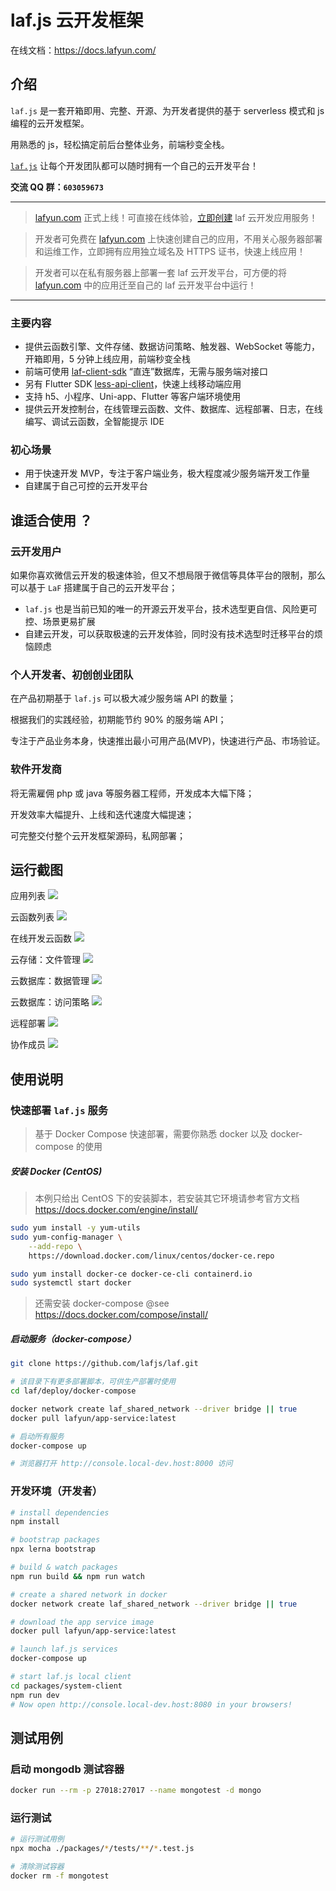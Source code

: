 # laf.js 云开发框架

在线文档：https://docs.lafyun.com/

## 介绍

`laf.js` 是一套开箱即用、完整、开源、为开发者提供的基于 serverless 模式和 js 编程的云开发框架。

用熟悉的 js，轻松搞定前后台整体业务，前端秒变全栈。

[`laf.js`](https://github.com/lafjs/laf) 让每个开发团队都可以随时拥有一个自己的云开发平台！


**交流 QQ 群：`603059673`**

---

> [lafyun.com](http://www.lafyun.com) 正式上线！可直接在线体验，[立即创建](http://www.lafyun.com) laf 云开发应用服务！

> 开发者可免费在 [lafyun.com](http://www.lafyun.com) 上快速创建自己的应用，不用关心服务器部署和运维工作，立即拥有应用独立域名及 HTTPS 证书，快速上线应用！

> 开发者可以在私有服务器上部署一套 laf 云开发平台，可方便的将 [lafyun.com](http://www.lafyun.com) 中的应用迁至自己的 laf 云开发平台中运行！

---

### 主要内容

- 提供云函数引擎、文件存储、数据访问策略、触发器、WebSocket 等能力，开箱即用，5 分钟上线应用，前端秒变全栈
- 前端可使用 [laf-client-sdk](https://github.com/lafjs/laf/tree/main/packages/client-sdk) “直连”数据库，无需与服务端对接口
- 另有 Flutter SDK [less-api-client](https://github.com/Maslow/less-api-client-dart)，快速上线移动端应用
- 支持 h5、小程序、Uni-app、Flutter 等客户端环境使用
- 提供云开发控制台，在线管理云函数、文件、数据库、远程部署、日志，在线编写、调试云函数，全智能提示 IDE

### 初心场景

- 用于快速开发 MVP，专注于客户端业务，极大程度减少服务端开发工作量
- 自建属于自己可控的云开发平台

## 谁适合使用 ？

### 云开发用户

如果你喜欢微信云开发的极速体验，但又不想局限于微信等具体平台的限制，那么可以基于 `LaF` 搭建属于自己的云开发平台；

- `laf.js` 也是当前已知的唯一的开源云开发平台，技术选型更自信、风险更可控、场景更易扩展
- 自建云开发，可以获取极速的云开发体验，同时没有技术选型时迁移平台的烦恼顾虑

### 个人开发者、初创创业团队

在产品初期基于 `laf.js` 可以极大减少服务端 API 的数量；

根据我们的实践经验，初期能节约 90% 的服务端 API；

专注于产品业务本身，快速推出最小可用产品(MVP)，快速进行产品、市场验证。

### 软件开发商

将无需雇佣 php 或 java 等服务器工程师，开发成本大幅下降；

开发效率大幅提升、上线和迭代速度大幅提速；

可完整交付整个云开发框架源码，私网部署；

## 运行截图

应用列表
![](https://9b069020-06e3-4949-83d9-992a52ca99fe_laf_preview_screens.fs.lafyun.com/apps.png)

云函数列表
![](https://9b069020-06e3-4949-83d9-992a52ca99fe_laf_preview_screens.fs.lafyun.com/functions.png)

在线开发云函数
![](https://9b069020-06e3-4949-83d9-992a52ca99fe_laf_preview_screens.fs.lafyun.com/ide.png)

云存储：文件管理
![](https://9b069020-06e3-4949-83d9-992a52ca99fe_laf_preview_screens.fs.lafyun.com/files.png)

云数据库：数据管理
![](https://9b069020-06e3-4949-83d9-992a52ca99fe_laf_preview_screens.fs.lafyun.com/collection.png)

云数据库：访问策略
![](https://9b069020-06e3-4949-83d9-992a52ca99fe_laf_preview_screens.fs.lafyun.com/policy.png)

远程部署
![](https://9b069020-06e3-4949-83d9-992a52ca99fe_laf_preview_screens.fs.lafyun.com/deploy.png)

协作成员
![](https://9b069020-06e3-4949-83d9-992a52ca99fe_laf_preview_screens.fs.lafyun.com/member.png)

## 使用说明

### 快速部署 `laf.js` 服务

> 基于 Docker Compose 快速部署，需要你熟悉 docker 以及 docker-compose 的使用

##### 安装 Docker (CentOS)

> 本例只给出 CentOS 下的安装脚本，若安装其它环境请参考官方文档 https://docs.docker.com/engine/install/

```sh
sudo yum install -y yum-utils
sudo yum-config-manager \
    --add-repo \
    https://download.docker.com/linux/centos/docker-ce.repo

sudo yum install docker-ce docker-ce-cli containerd.io
sudo systemctl start docker

```

> 还需安装 docker-compose @see https://docs.docker.com/compose/install/

##### 启动服务（docker-compose）

```sh
git clone https://github.com/lafjs/laf.git

# 该目录下有更多部署脚本，可供生产部署时使用
cd laf/deploy/docker-compose

docker network create laf_shared_network --driver bridge || true
docker pull lafyun/app-service:latest

# 启动所有服务
docker-compose up

# 浏览器打开 http://console.local-dev.host:8000 访问
```

### 开发环境（开发者）

```sh
# install dependencies
npm install

# bootstrap packages
npx lerna bootstrap

# build & watch packages
npm run build && npm run watch

# create a shared network in docker
docker network create laf_shared_network --driver bridge || true

# download the app service image
docker pull lafyun/app-service:latest

# launch laf.js services
docker-compose up

# start laf.js local client
cd packages/system-client
npm run dev
# Now open http://console.local-dev.host:8080 in your browsers!
```

## 测试用例

### 启动 mongodb 测试容器

```sh
docker run --rm -p 27018:27017 --name mongotest -d mongo
```

### 运行测试

```sh
# 运行测试用例
npx mocha ./packages/*/tests/**/*.test.js

# 清除测试容器
docker rm -f mongotest
```
